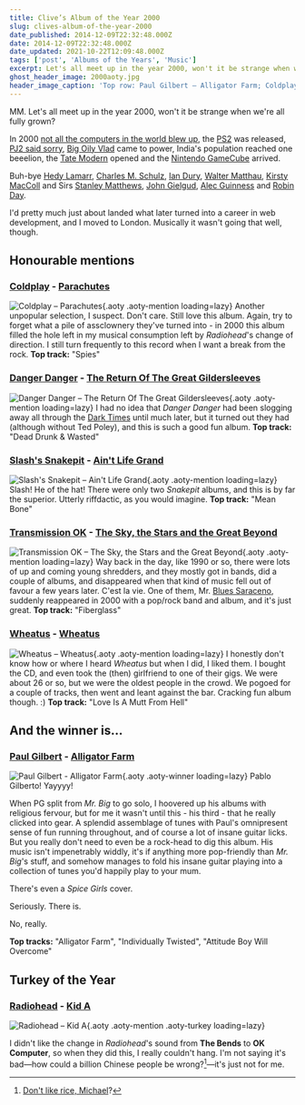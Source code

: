 ```yaml
---
title: Clive’s Album of the Year 2000
slug: clives-album-of-the-year-2000
date_published: 2014-12-09T22:32:48.000Z
date: 2014-12-09T22:32:48.000Z
date_updated: 2021-10-22T12:09:48.000Z
tags: ['post', 'Albums of the Years', 'Music']
excerpt: Let's all meet up in the year 2000, won't it be strange when we're all fully grown?
ghost_header_image: 2000aoty.jpg
header_image_caption: 'Top row: Paul Gilbert – Alligator Farm; Coldplay – Parachutes; Danger Danger – The Return of the Great Gildersleeves. Bottom row: Slash’s Snakepit – Ain’t Life Grand; Transmission OK – The Sky, the Stars and the Great Beyond; Wheatus – Wheatus'
---
```


MM. Let's all meet up in the year 2000, won't it be strange when we're all fully grown?

In 2000 [not all the computers in the world blew up](http://en.wikipedia.org/wiki/Year_2000_problem), the [PS2](http://en.wikipedia.org/wiki/PlayStation_2) was released, [PJ2 said sorry](http://en.wikipedia.org/wiki/Pope_John_Paul_II#Apologies), [Big Oily Vlad](http://en.wikipedia.org/wiki/Vladimir_Putin) came to power, India's population reached one beeelion, the [Tate Modern](http://en.wikipedia.org/wiki/Tate_Modern) opened and the [Nintendo GameCube](http://en.wikipedia.org/wiki/Nintendo_GameCube) arrived.

Buh-bye [Hedy Lamarr](http://en.wikipedia.org/wiki/Hedy_Lamarr),  [Charles M. Schulz](http://en.wikipedia.org/wiki/Charles_M._Schulz), [Ian Dury](http://en.wikipedia.org/wiki/Ian_Dury), [Walter Matthau](http://en.wikipedia.org/wiki/Walter_Matthau), [Kirsty MacColl](http://en.wikipedia.org/wiki/Kirsty_MacColl) and Sirs [Stanley Matthews](http://en.wikipedia.org/wiki/Stanley_Matthews), [John Gielgud](http://en.wikipedia.org/wiki/John_Gielgud), [Alec Guinness](http://en.wikipedia.org/wiki/Alec_Guinness) and [Robin Day](http://en.wikipedia.org/wiki/Robin_Day).

I'd pretty much just about landed what later turned into a career in web development, and I moved to London. Musically it wasn't going that well, though.

## Honourable mentions

### [Coldplay](http://www.coldplay.com/) - [Parachutes](http://www.amazon.co.uk/Parachutes-Coldplay/dp/B00004U9MS/)

![Coldplay – Parachutes](/public/images/2020/06/coldplay_parachutes.jpg){.aoty .aoty-mention loading=lazy} Another unpopular selection, I suspect. Don't care. Still love this album. Again, try to forget what a pile of assclownery they've turned into - in 2000 this album filled the hole left in my musical consumption left by *Radiohead*'s change of direction. I still turn frequently to this record when I want a break from the rock. **Top track:** "Spies"

### [Danger Danger](http://www.dangerdanger.com/) - [The Return Of The Great Gildersleeves](http://www.amazon.co.uk/Return-Great-Gildersleeves-Danger/dp/B00005GYC0/)

![Danger Danger – The Return Of The Great Gildersleeves](/public/images/2020/06/danger-danger_the-return-of-the-great-gildersleeves.jpg){.aoty .aoty-mention loading=lazy} I had no idea that *Danger Danger* had been slogging away all through the [Dark Times](/the-dark-times) until much later, but it turned out they had (although without Ted Poley), and this is such a good fun album. **Top track:** "Dead Drunk & Wasted"

### [Slash's Snakepit](http://en.wikipedia.org/wiki/Slash%27s_Snakepit) - [Ain't Life Grand](http://www.amazon.co.uk/Aint-Life-Grand-Slashs-Snakepit/dp/B00004Y9V8/)

![Slash's Snakepit – Ain't Life Grand](/public/images/2020/06/slashs-snakepit_aint-life-grand-1.jpg){.aoty .aoty-mention loading=lazy} Slash! He of the hat! There were only two *Snakepit* albums, and this is by far the superior. Utterly riffdactic, as you would imagine. **Top track:** "Mean Bone"

### [Transmission OK](http://www.allmusic.com/artist/transmission-ok-mn0000014599/biography) - [The Sky, the Stars and the Great Beyond](http://www.amazon.co.uk/Sky-Stars-Great-Beyond-Transmission/dp/B00004X0BU/)

![Transmission OK – The Sky, the Stars and the Great Beyond](/public/images/2020/06/transmission-ok_the-sky-the-stars-and-the-great-beyond.jpg){.aoty .aoty-mention loading=lazy} Way back in the day, like 1990 or so, there were lots of up and coming young shredders, and they mostly got in bands, did a couple of albums, and disappeared when that kind of music fell out of favour a few years later. C'est la vie. One of them, Mr. [Blues Saraceno](http://en.wikipedia.org/wiki/Blues_Saraceno), suddenly reappeared in 2000 with a pop/rock band and album, and it's just great. **Top track:** "Fiberglass"

### [Wheatus](http://www.wheatus.com/) - [Wheatus](http://www.amazon.co.uk/Wheatus/dp/B00004YZJS/)

![Wheatus – Wheatus](/public/images/2020/06/wheatus_wheatus.jpg){.aoty .aoty-mention loading=lazy} I honestly don't know how or where I heard *Wheatus* but when I did, I liked them. I bought the CD, and even took the (then) girlfriend to one of their gigs. We were about 26 or so, but we were the oldest people in the crowd. We pogoed for a couple of tracks, then went and leant against the bar. Cracking fun album though. :) **Top track:** "Love Is A Mutt From Hell"

## And the winner is…

### [Paul Gilbert](http://www.paulgilbert.com/) - [Alligator Farm](http://www.amazon.co.uk/Alligator-Farm-Paul-Gilbert/dp/B00004TIL3/)
![Paul Gilbert - Alligator Farm](/public/images/2018/03/71-7vuvgsbL.jpg){.aoty .aoty-winner loading=lazy}
Pablo Gilberto! Yayyyy!

When PG split from *Mr. Big* to go solo, I hoovered up his albums with religious fervour, but for me it wasn't until this - his third - that he really clicked into gear. A splendid assemblage of tunes with Paul's omnipresent sense of fun running throughout, and of course a lot of insane guitar licks. But you really don't need to even be a rock-head to dig this album. His music isn't impenetrably widdly, it's if anything more pop-friendly than *Mr. Big*'s stuff, and somehow manages to fold his insane guitar playing into a collection of tunes you'd happily play to your mum.

There's even a *Spice Girls* cover.

Seriously. There is.

No, really.

**Top tracks:** "Alligator Farm", "Individually Twisted", "Attitude Boy Will Overcome"

## Turkey of the Year

### [Radiohead](http://www.radiohead.co.uk/) - [Kid A](http://www.amazon.co.uk/Kid-Radiohead/dp/B000025558/)

![Radiohead – Kid A](/public/images/2025/02/radiohead-kid-a.jpg){.aoty .aoty-mention .aoty-turkey loading=lazy}

I didn't like the change in *Radiohead*'s sound from **The Bends** to **OK Computer**, so when they did this, I really couldn't hang. I'm not saying it's bad—how could a billion Chinese people be wrong?[^rice]—it's just not for me.

[^rice]: [Don't like rice, Michael](http://en.wikiquote.org/wiki/The_Lost_Boys)?

